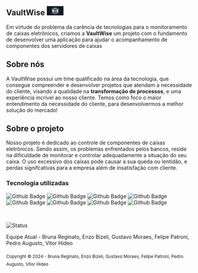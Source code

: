 ## VaultWise <img height="25px" style="background-color= #5b0c0c;" src="https://github.com/Vault-Wise/Site_institucional/blob/main/public/css/imagens/logoComFundo.png">

<p>Em virtude do problema da carência de tecnologias para o monitoramento de caixas eletrônicos, criamos a <b>VaultWise</b> um projeto 
  com o fundamento de desenvolver uma aplicação para ajudar o acompanhamento de componentes dos servidores de caixas</p>

<h2>Sobre nós</h2>

<p> A VaultWise possui um time qualificado na área da tecnologia, que consegue compreender e desenvolver projetos que atendam a necessidade do cliente, visando a qualidade na <b>transformação de processos</b>, e uma experiência incrível ao nosso cliente. Temos como foco o maior entendimento da necessidade do cliente, para desenvolvermos a melhor solução do mercado!
</p>

<h2>Sobre o projeto</h2>

Nosso projeto é dedicado ao controle de componentes de caixas eletrônicos. Sendo assim, os problemas enfrentados pelos bancos, reside na dificuldade de monitorar e controlar adequadamente a situação do seu caixa. O uso excessivo dos caixas pode causar a sua queda ou lentidão, e perdas signifcativas para a empresa além de insatisfação com cliente.

<h3>Tecnologia utilizadas</h3>

![Github Badge](https://img.shields.io/badge/HTML5-E34F26?style=for-the-badge&logo=html5&logoColor=white)
![Github Badge](https://img.shields.io/badge/CSS3-1572B6?style=for-the-badge&logo=css3&logoColor=white)
![Github Badge](https://img.shields.io/badge/JavaScript-323330?style=for-the-badge&logo=javascript&logoColor=F7DF1E)
![Github Badge](https://img.shields.io/badge/MySQL-005C84?style=for-the-badge&logo=mysql&logoColor=white)
![Github Badge](https://img.shields.io/badge/Amazon_AWS-FF9900?style=for-the-badge&logo=amazonaws&logoColor=white)
![Github Badge](https://img.shields.io/badge/Python-FFD43B?style=for-the-badge&logo=python&logoColor=blue)
![Github Badge](https://img.shields.io/badge/R-276DC3?style=for-the-badge&logo=r&logoColor=white)
![Github Badge](https://img.shields.io/badge/Node%20js-339933?style=for-the-badge&logo=nodedotjs&logoColor=white)


<br>

![Status](https://img.shields.io/badge/Status_do_projeto-Em_Andamento-yellow) 

Equipe Atual - Bruna Reginato, Enzo Bizeli, Gustavo Moraes, Felipe Patroni, Pedro Augusto, Vitor Hideo

<sub> Copyright ©️ 2024 - Bruna Reginato, Enzo Bizeli, Gustavo Moraes, Felipe Patroni, Pedro Augusto, Vitor Hideo </sub>
